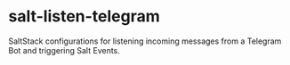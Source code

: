 # salt-listen-telegram
SaltStack configurations for listening incoming messages from a Telegram Bot and triggering Salt Events.

